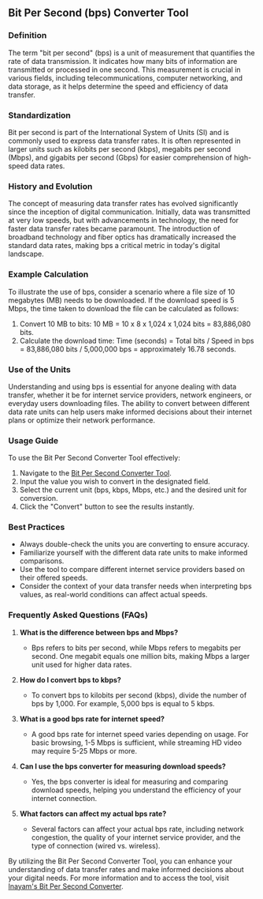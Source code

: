 ## Bit Per Second (bps) Converter Tool

### Definition
The term "bit per second" (bps) is a unit of measurement that quantifies the rate of data transmission. It indicates how many bits of information are transmitted or processed in one second. This measurement is crucial in various fields, including telecommunications, computer networking, and data storage, as it helps determine the speed and efficiency of data transfer.

### Standardization
Bit per second is part of the International System of Units (SI) and is commonly used to express data transfer rates. It is often represented in larger units such as kilobits per second (kbps), megabits per second (Mbps), and gigabits per second (Gbps) for easier comprehension of high-speed data rates.

### History and Evolution
The concept of measuring data transfer rates has evolved significantly since the inception of digital communication. Initially, data was transmitted at very low speeds, but with advancements in technology, the need for faster data transfer rates became paramount. The introduction of broadband technology and fiber optics has dramatically increased the standard data rates, making bps a critical metric in today's digital landscape.

### Example Calculation
To illustrate the use of bps, consider a scenario where a file size of 10 megabytes (MB) needs to be downloaded. If the download speed is 5 Mbps, the time taken to download the file can be calculated as follows:
1. Convert 10 MB to bits: 10 MB = 10 x 8 x 1,024 x 1,024 bits = 83,886,080 bits.
2. Calculate the download time: Time (seconds) = Total bits / Speed in bps = 83,886,080 bits / 5,000,000 bps = approximately 16.78 seconds.

### Use of the Units
Understanding and using bps is essential for anyone dealing with data transfer, whether it be for internet service providers, network engineers, or everyday users downloading files. The ability to convert between different data rate units can help users make informed decisions about their internet plans or optimize their network performance.

### Usage Guide
To use the Bit Per Second Converter Tool effectively:
1. Navigate to the [Bit Per Second Converter Tool](https://www.inayam.co/unit-converter/data_storage_si).
2. Input the value you wish to convert in the designated field.
3. Select the current unit (bps, kbps, Mbps, etc.) and the desired unit for conversion.
4. Click the "Convert" button to see the results instantly.

### Best Practices
- Always double-check the units you are converting to ensure accuracy.
- Familiarize yourself with the different data rate units to make informed comparisons.
- Use the tool to compare different internet service providers based on their offered speeds.
- Consider the context of your data transfer needs when interpreting bps values, as real-world conditions can affect actual speeds.

### Frequently Asked Questions (FAQs)

1. **What is the difference between bps and Mbps?**
   - Bps refers to bits per second, while Mbps refers to megabits per second. One megabit equals one million bits, making Mbps a larger unit used for higher data rates.

2. **How do I convert bps to kbps?**
   - To convert bps to kilobits per second (kbps), divide the number of bps by 1,000. For example, 5,000 bps is equal to 5 kbps.

3. **What is a good bps rate for internet speed?**
   - A good bps rate for internet speed varies depending on usage. For basic browsing, 1-5 Mbps is sufficient, while streaming HD video may require 5-25 Mbps or more.

4. **Can I use the bps converter for measuring download speeds?**
   - Yes, the bps converter is ideal for measuring and comparing download speeds, helping you understand the efficiency of your internet connection.

5. **What factors can affect my actual bps rate?**
   - Several factors can affect your actual bps rate, including network congestion, the quality of your internet service provider, and the type of connection (wired vs. wireless).

By utilizing the Bit Per Second Converter Tool, you can enhance your understanding of data transfer rates and make informed decisions about your digital needs. For more information and to access the tool, visit [Inayam's Bit Per Second Converter](https://www.inayam.co/unit-converter/data_storage_si).